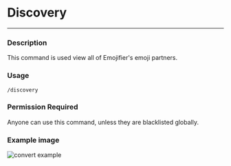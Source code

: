 # Discovery
---
### Description
This command is used view all of Emojifier's emoji partners.
### Usage
```
/discovery
```
### Permission Required
Anyone can use this command, unless they are blacklisted globally.

### Example image
![convert example](../images/discovery.png)
